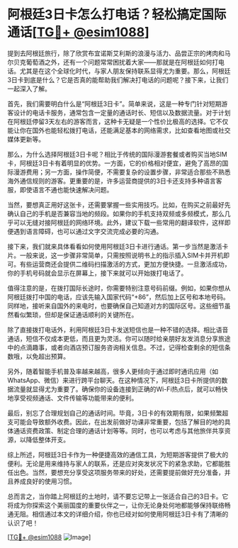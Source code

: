 # 阿根廷3日卡怎么打电话？轻松搞定国际通话[[TG💪+ @esim1088](https://t.me/s/esim1088)]

提到去阿根廷旅行，除了欣赏布宜诺斯艾利斯的浪漫与活力、品尝正宗的烤肉和马尔贝克葡萄酒之外，还有一个问题常常困扰着大家——那就是在阿根廷如何打电话。尤其是在这个全球化时代，与家人朋友保持联系显得尤为重要。那么，阿根廷3日卡到底是什么？它是否真的能帮助我们解决打电话的问题呢？接下来，让我们一起深入了解。

首先，我们需要明白什么是“阿根廷3日卡”。简单来说，这是一种专门针对短期游客设计的电话卡服务，通常包含一定量的通话时长、短信以及数据流量。对于计划在阿根廷停留3天左右的游客而言，这种卡无疑是一个性价比极高的选择。它不仅能让你在国外也能轻松拨打电话，还能满足基本的网络需求，比如查看地图或社交媒体更新等。

那么，为什么选择阿根廷3日卡呢？相比于传统的国际漫游套餐或者购买当地SIM卡，阿根廷3日卡有着明显的优势。一方面，它的价格相对便宜，避免了高昂的国际漫游费用；另一方面，操作简便，不需要复杂的设置步骤，非常适合那些不熟悉海外通信规则的游客。更重要的是，许多运营商提供的3日卡还支持多种语言客服，即使语言不通也能快速解决问题。

当然，要想真正用好这张卡，还需要掌握一些实用技巧。比如，在购买之前最好先确认自己的手机是否兼容当地的频段。如果你的手机支持双频或多频模式，那么几乎可以无缝对接阿根廷的网络环境。此外，建议下载一些常用的翻译软件，这样即便遇到语言障碍，也可以通过文字交流完成必要的沟通。

接下来，我们就来具体看看如何使用阿根廷3日卡进行通话。第一步当然是激活卡片。一般来说，这一步骤非常简单，只需按照说明书上的指示插入SIM卡并开机即可。有些运营商还会提供二维码扫描激活的方式，更加方便快捷。一旦激活成功，你的手机号码就会显示在屏幕上，接下来就可以开始拨打电话了。

值得注意的是，在拨打国际长途时，你需要特别注意号码前缀。例如，如果你想从阿根廷拨打中国的电话，应该先输入国家代码“+86”，然后加上区号和本地号码。同样地，接听来自国外的来电时，也要确保自己知道对方的国际区号。这些细节虽然看似繁琐，但却是保证通话顺利的关键所在。

除了直接拨打电话外，利用阿根廷3日卡发送短信也是一种不错的选择。相比语音通话，短信不仅成本更低，而且更为灵活。你可以随时给亲朋好友发消息分享旅途中的点滴趣事，或者向酒店预订服务咨询相关信息。不过，记得检查剩余的短信条数哦，以免超出预算。

另外，随着智能手机普及率越来越高，很多人更倾向于通过即时通讯应用（如WhatsApp、微信）来进行跨平台聊天。在这种情况下，阿根廷3日卡所提供的数据流量就显得尤为重要了。确保你的设备连接到正确的Wi-Fi热点后，就可以畅快地享受视频通话、文件传输等功能带来的便利。

最后，别忘了合理规划自己的通话时间。毕竟，3日卡的有效期有限，如果频繁超支可能会导致额外收费。因此，在出发前做好功课非常重要，包括了解目的地的具体通话资费政策、制定合理的通话计划等等。同时，也可以考虑与其他旅伴共享资源，以降低整体开支。

综上所述，阿根廷3日卡作为一种便捷高效的通信工具，为短期游客提供了极大的便利。无论是用来维持与家人的联系，还是应对突发状况下的紧急求助，它都能胜任出色。当然，要想充分享受这项服务带来的好处，还需要提前做好充分准备，并且养成良好的使用习惯。

总而言之，当你踏上阿根廷的土地时，请不要忘记带上一张适合自己的3日卡。它将成为你探索这个美丽国度的重要伙伴之一，让你无论身处何地都能够保持联络畅通无阻。相信通过本文的详细介绍，你也已经对如何使用阿根廷3日卡有了清晰的认识了吧！

[[TG💪+ @esim1088](https://t.me/s/esim1088) ![Image](https://i.postimg.cc/4NQfJmqS/Snipaste-2025-05-13-00-14-12.png)]